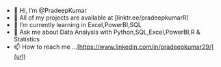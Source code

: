- 👋 Hi, I’m @PradeepKumar
- 👀 All of my projects are available at [linktr.ee/pradeepkumarR]
- 🌱 I’m currently learning in Excel,PowerBI,SQL
- 💬 Ask me about Data Analysis with Python,SQL,Excel,PowerBI,R & Statistics
- 📫 How to reach me ...[https://www.linkedin.com/in/pradeepkumar29/](url)

